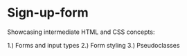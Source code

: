 # Sign-up-form
Showcasing intermediate HTML and CSS concepts:

  1.) Forms and input types
  2.) Form styling
  3.) Pseudoclasses


